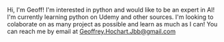 Hi, I'm Geoff!
I'm interested in python and would like to be an expert in AI!
I'm currently learning python on Udemy and other sources.
I'm looking to colaborate on as many project as possible and learn as much as I can!
You can reach me by email at Geoffrey.Hochart.Jbb@gmail.com

<!---
Redumpt/Redumpt is a ✨ special ✨ repository because its `README.md` (this file) appears on your GitHub profile.
You can click the Preview link to take a look at your changes.
--->

